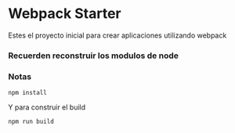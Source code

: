 # Webpack Starter
Estes el proyecto inicial para crear aplicaciones utilizando webpack

### Recuerden reconstruir los modulos de node

### Notas
```
npm install
```
Y para construir el build
```
npm run build
```


